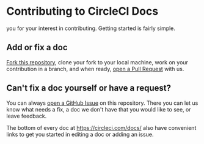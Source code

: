# Contributing to CircleCI Docs

you for your interest in contributing. Getting started is fairly simple.

## Add or fix a doc
[Fork this repository](https://github.com/circleci/circleci-docs#fork-destination-box), clone your fork to your local machine, work on your contribution in a branch, 
and when ready, [open a Pull Request](https://help.github.com/articles/creating-a-pull-request/) 
with us.

## Can't fix a doc yourself or have a request?
You can always [open a GitHub Issue](https://github.com/circleci/circleci-docs/issues) 
on this repository. There you can let us know what needs a fix, a doc we don't 
have that you would like to see, or leave feedback.

The bottom of every doc at https://circleci.com/docs/ also have convenient 
links to get you started in editing a doc or adding an issue.
